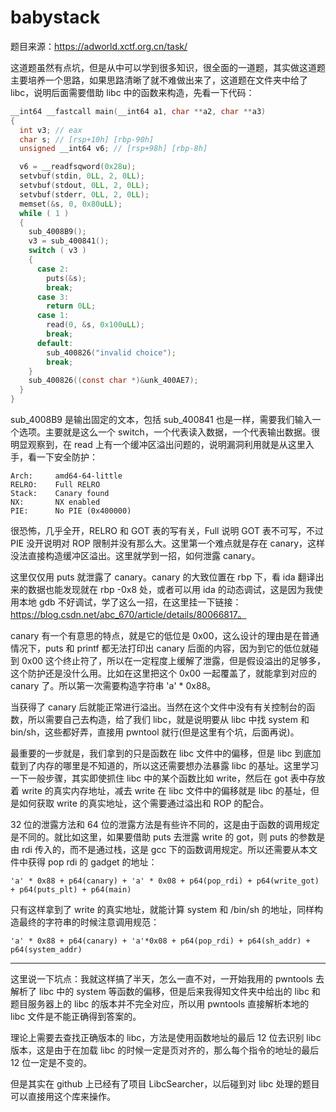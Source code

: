 # babystack

题目来源：https://adworld.xctf.org.cn/task/

这道题虽然有点坑，但是从中可以学到很多知识，很全面的一道题，其实做这道题主要培养一个思路，如果思路清晰了就不难做出来了，这道题在文件夹中给了 libc，说明后面需要借助 libc 中的函数来构造，先看一下代码：

```C
__int64 __fastcall main(__int64 a1, char **a2, char **a3)
{
  int v3; // eax
  char s; // [rsp+10h] [rbp-90h]
  unsigned __int64 v6; // [rsp+98h] [rbp-8h]

  v6 = __readfsqword(0x28u);
  setvbuf(stdin, 0LL, 2, 0LL);
  setvbuf(stdout, 0LL, 2, 0LL);
  setvbuf(stderr, 0LL, 2, 0LL);
  memset(&s, 0, 0x80uLL);
  while ( 1 )
  {
    sub_4008B9();
    v3 = sub_400841();
    switch ( v3 )
    {
      case 2:
        puts(&s);
        break;
      case 3:
        return 0LL;
      case 1:
        read(0, &s, 0x100uLL);
        break;
      default:
        sub_400826("invalid choice");
        break;
    }
    sub_400826((const char *)&unk_400AE7);
  }
}
```

sub_4008B9 是输出固定的文本，包括 sub_400841 也是一样，需要我们输入一个选项。主要就是这么一个 switch，一个代表读入数据，一个代表输出数据。很明显观察到，在 read 上有一个缓冲区溢出问题的，说明漏洞利用就是从这里入手，看一下安全防护：

```
Arch:     amd64-64-little                                           
RELRO:    Full RELRO                                                    
Stack:    Canary found                                                    
NX:       NX enabled                                                   
PIE:      No PIE (0x400000)
```

很恐怖，几乎全开，RELRO 和 GOT 表的写有关，Full 说明 GOT 表不可写，不过 PIE 没开说明对 ROP 限制并没有那么大。这里第一个难点就是存在 canary，这样没法直接构造缓冲区溢出。这里就学到一招，如何泄露 canary。

这里仅仅用 puts 就泄露了 canary。canary 的大致位置在 rbp 下，看 ida 翻译出来的数据也能发现就在 rbp -0x8 处，或者可以用 ida 的动态调试，这是因为我使用本地 gdb 不好调试，学了这么一招，在这里挂一下链接：https://blog.csdn.net/abc_670/article/details/80066817。

canary 有一个有意思的特点，就是它的低位是 0x00，这么设计的理由是在普通情况下，puts 和 printf 都无法打印出 canary 后面的内容，因为到它的低位就碰到 0x00 这个终止符了，所以在一定程度上缓解了泄露，但是假设溢出的足够多，这个防护还是没什么用。比如在这里把这个 0x00 一起覆盖了，就能拿到对应的 canary 了。所以第一次需要构造字符串 'a' * 0x88。

当获得了 canary 后就能正常进行溢出。当然在这个文件中没有有关控制台的函数，所以需要自己去构造，给了我们 libc，就是说明要从 libc 中找 system 和 bin/sh，这些都好弄，直接用 pwntool 就行(但是这里有个坑，后面再说)。

最重要的一步就是，我们拿到的只是函数在 libc 文件中的偏移，但是 libc 到底加载到了内存的哪里是不知道的，所以这还需要想办法暴露 libc 的基址。这里学习一下一般步骤，其实即使抓住 libc 中的某个函数比如 write，然后在 got 表中存放着 write 的真实内存地址，减去 write 在 libc 文件中的偏移就是 libc 的基址，但是如何获取 write 的真实地址，这个需要通过溢出和 ROP 的配合。

32 位的泄露方法和 64 位的泄露方法是有些许不同的，这是由于函数的调用规定是不同的。就比如这里，如果要借助 puts 去泄露 write 的 got，则 puts 的参数是由  rdi 传入的，而不是通过栈，这是 gcc 下的函数调用规定。所以还需要从本文件中获得 pop rdi 的 gadget 的地址：

```
'a' * 0x88 + p64(canary) + 'a' * 0x08 + p64(pop_rdi) + p64(write_got) + p64(puts_plt) + p64(main)
```

只有这样拿到了 write 的真实地址，就能计算 system 和 /bin/sh 的地址，同样构造最终的字符串的时候注意调用规范：

``` 
'a' * 0x88 + p64(canary) + 'a'*0x08 + p64(pop_rdi) + p64(sh_addr) + p64(system_addr)
```

---

这里说一下坑点：我就这样搞了半天，怎么一直不对，一开始我用的 pwntools 去解析了 libc 中的 system 等函数的偏移，但是后来我得知文件夹中给出的 libc 和题目服务器上的 libc 的版本并不完全对应，所以用 pwntools 直接解析本地的 libc 文件是不能正确得到答案的。

理论上需要去查找正确版本的 libc，方法是使用函数地址的最后 12 位去识别 libc 版本，这是由于在加载 libc 的时候一定是页对齐的，那么每个指令的地址的最后 12 位一定是不变的。

但是其实在 github 上已经有了项目 LibcSearcher，以后碰到对 libc 处理的题目可以直接用这个库来操作。